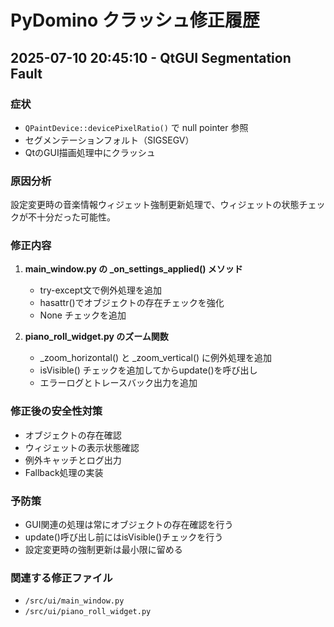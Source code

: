# PyDomino クラッシュ修正履歴

## 2025-07-10 20:45:10 - QtGUI Segmentation Fault

### 症状
- `QPaintDevice::devicePixelRatio()` で null pointer 参照
- セグメンテーションフォルト（SIGSEGV）
- QtのGUI描画処理中にクラッシュ

### 原因分析
設定変更時の音楽情報ウィジェット強制更新処理で、ウィジェットの状態チェックが不十分だった可能性。

### 修正内容

1. **main_window.py の _on_settings_applied() メソッド**
   - try-except文で例外処理を追加
   - hasattr()でオブジェクトの存在チェックを強化
   - None チェックを追加

2. **piano_roll_widget.py のズーム関数**
   - _zoom_horizontal() と _zoom_vertical() に例外処理を追加
   - isVisible() チェックを追加してからupdate()を呼び出し
   - エラーログとトレースバック出力を追加

### 修正後の安全性対策
- オブジェクトの存在確認
- ウィジェットの表示状態確認
- 例外キャッチとログ出力
- Fallback処理の実装

### 予防策
- GUI関連の処理は常にオブジェクトの存在確認を行う
- update()呼び出し前にはisVisible()チェックを行う
- 設定変更時の強制更新は最小限に留める

### 関連する修正ファイル
- `/src/ui/main_window.py`
- `/src/ui/piano_roll_widget.py`